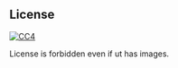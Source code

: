 ## License

[![CC4](https://mirrors.creativecommons.org/presskit/buttons/88x31/png/by.png)](https://creativecommons.org/licenses/by/4.0/)

License is forbidden even if ut has images.
